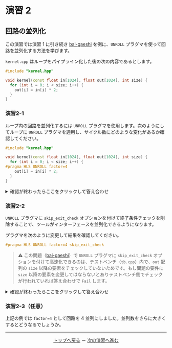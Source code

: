 # 演習 2

## 回路の並列化

この演習では演習 1 に引き続き [bai-gaeshi](https://acri-vhls-challenge.web.app/challenge/bai-gaeshi3) を例に、`UNROLL` プラグマを使って回路を並列化する方法を学びます。

`kernel.cpp` はループをパイプライン化した後の次の内容であるとします。

```cpp
#include "kernel.hpp"

void kernel(const float in[1024], float out[1024], int size) {
  for (int i = 0; i < size; i++) {
    out[i] = in[i] * 2;
  }
}
```

### 演習2-1

ループ内の回路を並列化するには `UNROLL` プラグマを使用します。次のようにしてループに `UNROLL` プラグマを適用し、サイクル数にどのような変化があるか確認してください。

```cpp
#include "kernel.hpp"

void kernel(const float in[1024], float out[1024], int size) {
  for (int i = 0; i < size; i++) {
#pragma HLS UNROLL factor=4
    out[i] = in[i] * 2;
  }
}
```

<details>
  <summary>確認が終わったらここをクリックして答え合わせ</summary>
  
  上記のコードを採点すると次の結果になります。

  ```
  Bytes of kernel code: 270
  CSim: Pass
  HLS: Pass
  CoSim: Pass
  Resource usage
    FF   : 2057
    LUT  : 3200
    DSP  : 3
    BRAM : 0
    URAM : 0
  Clock period (ns): 1.460
  Clock frequency (MHz): 684
  Simulation cycle: 1381
  Simulation time (ns): 2016.260
  ```
  
  回路を並列化したのにもかかわらず、サイクル数が短縮していません。これはループ回数が未知のとき、配列アクセスを行うインターフェースが並列化されないためです。
</details>

### 演習2-2

`UNROLL` プラグマに `skip_exit_check` オプションを付けて終了条件チェックを削除することで、ツールがインターフェースを並列化できるようになります。

プラグマを次のように変更して結果を確認してください。

```cpp
#pragma HLS UNROLL factor=4 skip_exit_check
```

> :warning: この問題（[bai-gaeshi](https://acri-vhls-challenge.web.app/challenge/bai-gaeshi3)）で `UNROLL` プラグマに `skip_exit_check` オプションを付けて高速化できるのは、テストベンチ（`tb.cpp`）内で、`out` 配列の `size` 以降の要素をチェックしていないためです。もし問題の要件に `size` 以降の要素を変更してはならないとありテストベンチ側でチェックが行われていれば答え合わせで `Fail` します。

<details>
  <summary>確認が終わったらここをクリックして答え合わせ</summary>
  
  `UNROLL` プラグマに `skip_exit_check` オプションを適用するとサイクル数が短縮します。

  ```
  Bytes of kernel code: 286
  CSim: Pass
  HLS: Pass
  CoSim: Pass
  Resource usage
    FF   : 3388
    LUT  : 4454
    DSP  : 12
    BRAM : 0
    URAM : 0
  Clock period (ns): 1.460
  Clock frequency (MHz): 684
  Simulation cycle: 517
  Simulation time (ns): 754.820
  ```
</details>

### 演習2-3（任意）

上記の例では `factor=4` として回路を 4 並列にしました。並列数をさらに大きくするとどうなるでしょうか。

<hr>
<p align="center"><a href="..">トップへ戻る</a> － <a href="../lab3-interface/">次の演習へ進む</a></p>